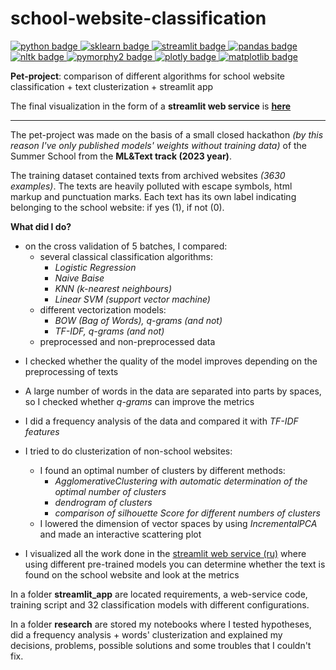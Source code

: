 # school-website-classification

<div id="badges">
    <a href="https://www.python.org">
        <img src="https://img.shields.io/badge/python-6a6a6a?style=flat&logo=python&logoColor=white" alt="python badge"/>
    </a>
    <a href="https://scikit-learn.org">
        <img src="https://img.shields.io/badge/sklearn-597b9a?style=flat&logo=sklearn&logoColor=white" alt="sklearn badge"/>
    </a>
    <a href="https://streamlit.io">
        <img src="https://img.shields.io/badge/sreamlit-e60d1a?style=flat&logo=streamlit&logoColor=white" alt="streamlit badge"/>
    </a>
    <a href="https://pandas.pydata.org">
        <img src="https://img.shields.io/badge/pandas-7140ff?style=flat&logo=pandas&logoColor=white" alt="pandas badge"/>
    </a>
    <a href="https://www.nltk.org">
        <img src="https://img.shields.io/badge/nltk-%23042e3c?style=flat&logo=nltk&logoColor=white" alt="nltk badge"/>
    </a>
    <a href="https://pymorphy2.readthedocs.io">
        <img src="https://img.shields.io/badge/pymorphy2-5287ac?style=flat&logo=pymorphy2&logoColor=white" alt="pymorphy2 badge"/>
    </a>
    <a href="https://plotly.com">
        <img src="https://img.shields.io/badge/plotly-%231a1a1a?style=flat&logo=plotly&logoColor=white" alt="plotly badge"/>
    </a>
    <a href="https://matplotlib.org">
        <img src="https://img.shields.io/badge/matplotlib-3d85c6?style=flat&logo=matplotlib&logoColor=white" alt="matplotlib badge"/>
    </a>
</div>

**Pet-project**: comparison of different algorithms for school website classification + text clusterization + streamlit app

The final visualization in the form of a **streamlit web service** is [**here**](https://school-website-classification.streamlit.app/)
___

The pet-project was made on the basis of a small closed hackathon *(by this reason I've only published models' weights without training data)* of the Summer School from the **ML&Text track (2023 year)**.

The training dataset contained texts from archived websites *(3630 examples)*. The texts are heavily polluted with escape symbols, html markup and punctuation marks. Each text has its own label indicating belonging to the school website: if yes (1), if not (0).

**What did I do?**
- on the cross validation of 5 batches, I compared:
    - several classical classification algorithms: 
        - *Logistic Regression*
        - *Naive Baise*
        - *KNN (k-nearest neighbours)*
        - *Linear SVM (support vector machine)*
    - different vectorization models:
        - *BOW (Bag of Words), q-grams (and not)*
        - *TF-IDF, q-grams (and not)*
    - preprocessed and non-preprocessed data
<p> </p>

- I checked whether the quality of the model improves depending on the preprocessing of texts

- A large number of words in the data are separated into parts by spaces, so I checked whether *q-grams* can improve the metrics

- I did a frequency analysis of the data and compared it with *TF-IDF features*

- I tried to do clusterization of non-school websites:
    - I found an optimal number of clusters by different methods:
        - *AgglomerativeClustering with automatic determination of the optimal number of clusters*
        - *dendrogram of clusters*
        - *comparison of silhouette Score for different numbers of clusters*
    - I lowered the dimension of vector spaces by using *IncrementalPCA* and made an interactive scattering plot
<p> </p>

- I visualized all the work done in the [streamlit web service (ru)](https://school-website-classification.streamlit.app/) where using different pre-trained models you can determine whether the text is found on the school website and look at the metrics

In a folder **streamlit_app** are located requirements, a web-service code, training script and 32 classification models with different configurations.

In a folder **research** are stored my notebooks where I tested hypotheses, did a frequency analysis + words' clusterization and explained my decisions, problems, possible solutions and some troubles that I couldn't fix.
